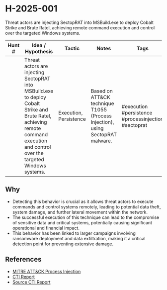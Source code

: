 # H-2025-001
Threat actors are injecting SectopRAT into MSBuild.exe to deploy Cobalt Strike and Brute Ratel, achieving remote command execution and control over the targeted Windows systems.

| Hunt #       | Idea / Hypothesis                                                      | Tactic         | Notes                                      | Tags                           | Submitter                                   |
|--------------|-------------------------------------------------------------------------|----------------|--------------------------------------------|--------------------------------|---------------------------------------------|
|              | Threat actors are injecting SectopRAT into MSBuild.exe to deploy Cobalt Strike and Brute Ratel, achieving remote command execution and control over the targeted Windows systems. | Execution, Persistence | Based on ATT&CK technique T1055 (Process Injection), using SectopRAT malware. | #execution #persistence #processinjection #sectoprat | [hearth-auto-intel](https://github.com/THORCollective/HEARTH) |

## Why
- Detecting this behavior is crucial as it allows threat actors to execute commands and control systems remotely, leading to potential data theft, system damage, and further lateral movement within the network.
- The successful execution of this technique can lead to the compromise of sensitive data and critical systems, potentially causing significant operational and financial impact.
- This behavior has been linked to larger campaigns involving ransomware deployment and data exfiltration, making it a critical detection point for preventing extensive damage.

## References
- [MITRE ATT&CK Process Injection](https://attack.mitre.org/techniques/T1055/)
- [CTI Report](https://www.thedfirreport.com/2025/04/21/threat-actor-uses-sectoprat-to-inject-msbuild-exe/)
- [Source CTI Report](https://thedfirreport.com/2025/03/31/fake-zoom-ends-in-blacksuit-ransomware/)
